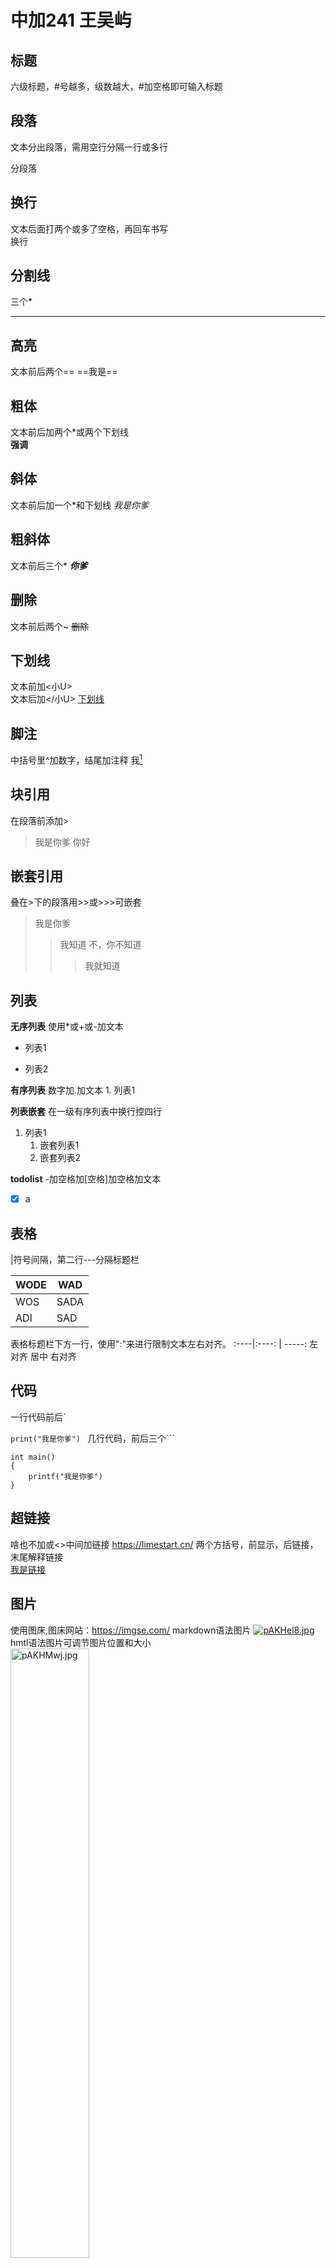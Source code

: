 # 中加241 王吴屿
## 标题
六级标题，#号越多，级数越大，#加空格即可输入标题
## 段落
文本分出段落，需用空行分隔一行或多行

分段落
## 换行
文本后面打两个或多了空格，再回车书写  
换行
## 分割线
三个*
****
## 高亮
文本前后两个==
==我是==
## 粗体
文本前后加两个*或两个下划线   
**强调**
## 斜体
文本前后加一个*和下划线
*我是你爹*
## 粗斜体
文本前后三个*
***你爹***
## 删除
文本前后两个~
~~删除~~
## 下划线
文本前加<小U>  
文本后加</小U>
<u>下划线</u>

## 脚注
中括号里^加数字，结尾加注释
我[^1]
## 块引用
在段落前添加>

>我是你爹
>你好
## 嵌套引用
叠在>下的段落用>>或>>>可嵌套
>我是你爹
>>我知道
>>不，你不知道
>>>我就知道
## 列表

 **无序列表**
使用*或+或-加文本
* 列表1
+ 列表2
  
 **有序列表**
数字加.加文本
    1. 列表1

 **列表嵌套**
在一级有序列表中换行控四行
1. 列表1  
    1. 嵌套列表1
    2. 嵌套列表2

**todolist**
-加空格加[空格]加空格加文本
- [x] a

## 表格
|符号间隔，第二行---分隔标题栏

WODE | WAD
----|----
WOS | SADA
ADI | SAD

表格标题栏下方一行，使用":"来进行限制文本左右对齐。
:----|:----:  |  -----:
左对齐  居中    右对齐

## 代码
一行代码前后`
 
`print("我是你爹") `
几行代码，前后三个```  

```
int main()
{
    printf("我是你爹")
}
```
## 超链接
啥也不加或<>中间加链接
https://limestart.cn/
两个方括号，前显示，后链接，末尾解释链接  
[我是链接][点击链接]

## 图片
使用图床,图床网站：https://imgse.com/
markdown语法图片
[![pAKHel8.jpg](https://s21.ax1x.com/2024/09/20/pAKHel8.jpg)](https://imgse.com/i/pAKHel8)  
hmtl语法图片可调节图片位置和大小  
<a href="https://imgse.com/i/pAKHMwj"><img src="https://s21.ax1x.com/2024/09/20/pAKHMwj.jpg" alt="pAKHMwj.jpg" border="0" width=50%/></a>

## 数学公式
一行公式，文本前后$,latex语法  

$f(x)=ax+b$
公式块则两个$$

## font 语法
```
<font face ="微软雅黑" color=red>我是你爹</font>
```
<font face ="微软雅黑" color=red>我是你爹</font>






[点击链接]:https://limestart.cn/
[^1]:是你爹

这是一次修改